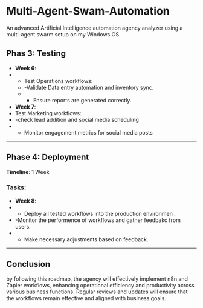 # Multi-Agent-Swam-Automation
An advanced Artificial Intelligence automation agency analyzer using a multi-agent swarm setup on my Windows OS. 

## Phas 3: Testing
- **Week 6**:
-   - Test Operations workflows:
    -   -Validate Data  entry automation and inventory sync.
    -   - Ensure reports are generated correctly.
- **Week 7**:
- Test Marketing workflows:
-   -check lead addition and social media scheduling
-   - Monitor engagement metrics for social media posts
---
## Phase 4: Deployment 
**Timeline**: 1 Week 

### Tasks:
- **Week 8**:
-   - Deploy all tested workflows into the production environmen .
-   -Monitor the performence of workflows and gather feedbakc from users.
-   - Make necessary adjustments based on feedback.

---

## Conclusion
by following this roadmap, the agency will effectively implement n8n and Zapier 
workflows, enhancing operational efficiency and productivity across various
business functions. Regular reviews and updates will ensure that the workflows
remain effective and aligned with business goals.


      
